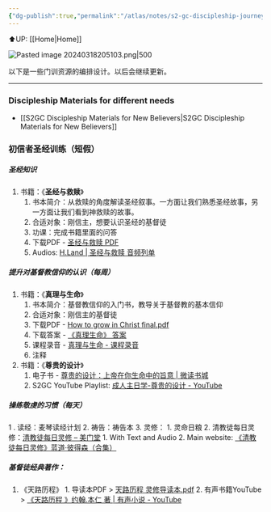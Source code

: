 ```yaml
---
{"dg-publish":true,"permalink":"/atlas/notes/s2-gc-discipleship-journey/"}
---
```


⬆️UP: [[Home\|Home]]

![Pasted image 20240318205103.png|500](/img/user/Atlas/Utility/Images/Pasted%20image%2020240318205103.png)

以下是一些门训资源的编排设计。以后会继续更新。

---
### Discipleship Materials for different needs
- [[S2GC Discipleship Materials for New Believers\|S2GC Discipleship Materials for New Believers]]


### 初信者圣经训练（短假）
##### 圣经知识
1. 书籍：《**圣经与救赎**》
	1. 书本简介：从救赎的角度解读圣经叙事。一方面让我们熟悉圣经故事，另一方面让我们看到神救赎的故事。
	2. 合适对象：刚信主，想要认识圣经的基督徒
	3. 功课：完成书籍里面的问答 
	4. 下载PDF - [圣经与救赎 PDF](https://christinejin.org/pdf/Christian/%E5%9C%A3%E7%BB%8F%E4%B8%8E%E6%95%91%E8%B5%8E(%E8%89%AF%E5%8F%8B%E5%9C%A3%E7%BB%8F%E5%AD%A6%E9%99%A2).pdf)
	5. Audios:  [H.Land | 圣经与救赎 音频列单](https://h.land/blog/tag/1184)

##### 提升对基督教信仰的认识（每周）
1. 书籍：《**真理与生命**》
	1. 书本简介：基督教信仰的入门书，教导关于基督教的基本信仰
	2. 合适对象：刚信主的基督徒
	3. 下载PDF - [How to grow in Christ final.pdf](https://www.dropbox.com/s/6colk8pp0l81ykx/How%20to%20grow%20in%20Christ%20final.pdf?dl=0)
	4. 下载答案 -  [《真理生命》 答案](https://reformedsingapore.com/howtogrowinchristanswer/)
	5. 课程录音 - [真理与生命 - 课程录音](https://reformedsingapore.com/gaigezhongmianfeiluyin/)
	6. 注释
2. 书籍：《**尊贵的设计**》
	1. 电子书 - [尊贵的设计：上帝在你生命中的旨意 | 微读书城](https://wdbook.com/dp/65303622373377) 
	2. S2GC YouTube Playlist: [成人主日学-尊贵的设计 - YouTube](https://youtube.com/playlist?list=PLo3D1_2a996NoBNVwkINr4cMj3icXAaQG&si=ytuX2WnbYlmv0YFH)

##### 操练敬虔的习惯（每天）
1
. 读经：麦琴读经计划
2. 祷告：祷告本
3. 灵修：
	1. 灵命日粮 
	2. 清教徒每日灵修：[清教徒每日灵修 – 美门堂](https://meimentang.com/?p=20094)
		1. With Text and Audio
		2. Main website: [《清教徒每日灵修》蓝道·彼得森（合集）](https://h.land/blog/95971)

##### 基督徒经典著作：
1. 《天路历程》 
		1. 导读本PDF > [天路历程 灵修导读本.pdf](https://drive.my-elibrary.com/%E8%97%8F%E4%B9%A6%E5%85%A5%E5%8F%A3/%E7%B3%BB%E7%BB%9F/%E6%94%B9%E9%9D%A9%E5%AE%97%20%20%20%20%20%20%20%20%20%E7%94%B5%E5%AD%90%E4%B9%A6/%E6%94%B9%E9%9D%A9%E5%AE%97%20%20%20%20%20%20%20%20%E7%89%A7%E8%80%85%E8%91%97%E4%BD%9C/%E5%BD%92%E6%AD%A3%E4%B9%A6%E8%8B%91/%E5%A4%A9%E8%B7%AF%E5%8E%86%E7%A8%8B%E7%81%B5%E4%BF%AE%E5%AF%BC%E8%AF%BB%E6%9C%AC2.pdf)
		2. 有声书籍YouTube > [《天路历程 》约翰.本仁 著 | 有声小说 - YouTube](https://www.youtube.com/watch?v=TrqgWfVeo7g&t=601s)
